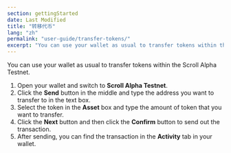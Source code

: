 ```yaml
---
section: gettingStarted
date: Last Modified
title: "转移代币"
lang: "zh"
permalink: "user-guide/transfer-tokens/"
excerpt: "You can use your wallet as usual to transfer tokens within the Scroll Alpha Testnet."
---
```


You can use your wallet as usual to transfer tokens within the Scroll Alpha Testnet.

1. Open your wallet and switch to **Scroll Alpha Testnet**.
2. Click the **Send** button in the middle and type the address you want to transfer to in the text box.
3. Select the token in the **Asset** box and type the amount of token that you want to transfer.
4. Click the **Next** button and then click the **Confirm** button to send out the transaction.
5. After sending, you can find the transaction in the **Activity** tab in your wallet.
